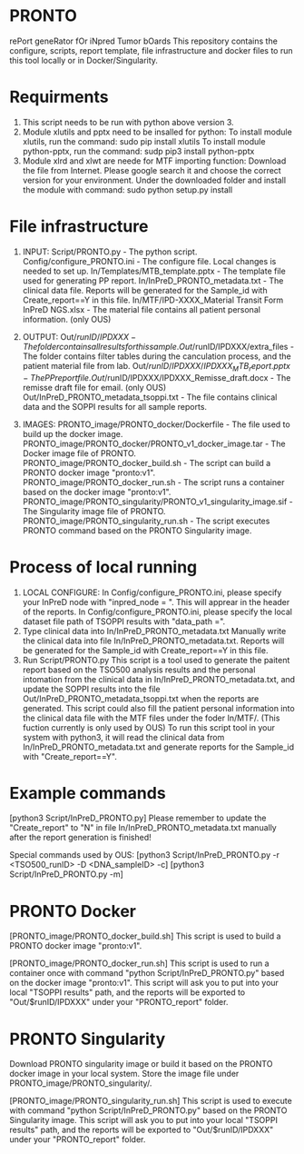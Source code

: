 # PRONTO
rePort geneRator fOr iNpred Tumor bOards 
This repository contains the configure, scripts, report template, file infrastructure and docker files to run this tool locally or in Docker/Singularity.

# Requirments
1. This script needs to be run with python above version 3.
2. Module xlutils and pptx need to be insalled for python:
To install module xlutils, run the command: sudo pip install xlutils
To install module python-pptx, run the command: sudp pip3 install python-pptx
3. Module xlrd and xlwt are neede for MTF importing function:
Download the file from Internet. Please google search it and choose the correct version for your environment.
Under the downloaded folder and install the module with command: sudo python setup.py install

# File infrastructure
1. INPUT:
Script/PRONTO.py		   		              	            -  The python script.
Config/configure_PRONTO.ini				                    -  The configure file. Local changes is needed to set up.
In/Templates/MTB_template.pptx		                    -  The template file used for generating PP report.
In/InPreD_PRONTO_metadata.txt				                  -  The clinical data file. Reports will be generated for the Sample_id with Create_report==Y in this file. 
In/MTF/IPD-XXXX_Material Transit Form InPreD NGS.xlsx	-  The material file contains all patient personal information. (only OUS)

2. OUTPUT:
Out/$runID/IPDXXX					                            - The folder contains all results for this sample.
Out/$runID/IPDXXX/extra_files				                  - The folder contains filter tables during the canculation process, and the patient material file from lab.
Out/$runID/IPDXXX/IPDXXX_MTB_report.pptx		          - The PP report file.
Out/$runID/IPDXXX/IPDXXX_Remisse_draft.docx		        - The remisse draft file for email. (only OUS)
Out/InPreD_PRONTO_metadata_tsoppi.txt			            - The file contains clinical data and the SOPPI results for all sample reports.

3. IMAGES:
PRONTO_image/PRONTO_docker/Dockerfile                           - The file used to build up the docker image.
PRONTO_image/PRONTO_docker/PRONTO_v1_docker_image.tar           - The Docker image file of PRONTO.
PRONTO_image/PRONTO_docker_build.sh                             - The script can build a PRONTO docker image "pronto:v1".
PRONTO_image/PRONTO_docker_run.sh                               - The script runs a container based on the docker image "pronto:v1".
PRONTO_image/PRONTO_singularity/PRONTO_v1_singularity_image.sif - The Singularity image file of PRONTO.
PRONTO_image/PRONTO_singularity_run.sh                          - The script executes PRONTO command based on the PRONTO Singularity image.

# Process of local running
1. LOCAL CONFIGURE:
In Config/configure_PRONTO.ini, please specify your InPreD node with "inpred_node = ". This will apprear in the header of the reports.
In Config/configure_PRONTO.ini, please specify the local dataset file path of TSOPPI results with "data_path =".
2. Type clinical data into In/InPreD_PRONTO_metadata.txt
Manually write the clinical data into file In/InPreD_PRONTO_metadata.txt. Reports will be generated for the Sample_id with Create_report==Y in this file.
3. Run Script/PRONTO.py
This script is a tool used to generate the paitent report based on the TSO500 analysis results and the personal intomation from the clinical data in In/InPreD_PRONTO_metadata.txt, and update the SOPPI results into the file Out/InPreD_PRONTO_metadata_tsoppi.txt when the reports are generated.
This script could also fill the patient personal information into the clinical data file with the MTF files under the foder In/MTF/. (This fuction currently is only used by OUS)
To run this script tool in your system with python3, it will read the clinical data from In/InPreD_PRONTO_metadata.txt and generate reports for the Sample_id with "Create_report==Y".

# Example commands
[python3 Script/InPreD_PRONTO.py]
Please remember to update the "Create_report" to "N" in file In/InPreD_PRONTO_metadata.txt manually after the report generation is finished!

Special commands used by OUS:
[python3 Script/InPreD_PRONTO.py -r <TSO500_runID> -D <DNA_sampleID> -c]
[python3 Script/InPreD_PRONTO.py -m]

# PRONTO Docker
[PRONTO_image/PRONTO_docker_build.sh]
This script is used to build a PRONTO docker image "pronto:v1".

[PRONTO_image/PRONTO_docker_run.sh]
This script is used to run a container once with command "python Script/InPreD_PRONTO.py" based on the docker image "pronto:v1". This script will ask you to put into your local "TSOPPI results" path, and the reports will be exported to "Out/$runID/IPDXXX" under your "PRONTO_report" folder.

# PRONTO Singularity
Download PRONTO singularity image or build it based on the PRONTO docker image in your local system. Store the image file under PRONTO_image/PRONTO_singularity/.

[PRONTO_image/PRONTO_singularity_run.sh]
This script is used to execute with command "python Script/InPreD_PRONTO.py" based on the PRONTO Singularity image. This script will ask you to put into your local "TSOPPI results" path, and the reports will be exported to "Out/$runID/IPDXXX" under your "PRONTO_report" folder.
